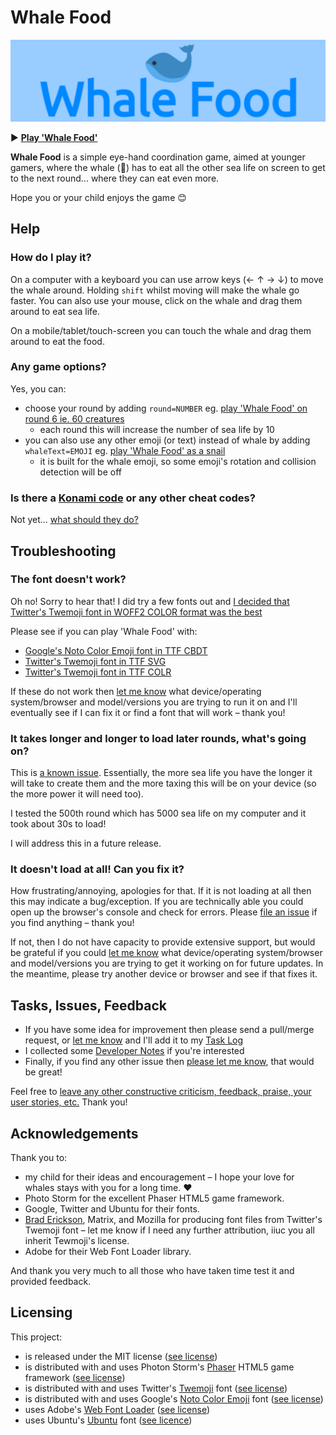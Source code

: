 # Whale Food

![Whale Food logo](assets/whale-food-logo.png)

▶️ [**Play 'Whale Food'**](https://cogpie.github.io/whale-food/)

**Whale Food** is a simple eye-hand coordination game, aimed at younger gamers, where the whale (🐋) has to eat all the other sea life on screen to get to the next round... where they can eat even more.

Hope you or your child enjoys the game 😊

## Help

### How do I play it?

On a computer with a keyboard you can use arrow keys (← ↑ → ↓) to move the whale around. Holding `shift` whilst moving will make the whale go faster. You can also use your mouse, click on the whale and drag them around to eat sea life.

On a mobile/tablet/touch-screen you can touch the whale and drag them around to eat the food.

### Any game options?

Yes, you can:

- choose your round by adding `round=NUMBER` eg. [play 'Whale Food' on round 6 ie. 60 creatures](https://cogpie.github.io/whale-food/?round=6)
  - each round this will increase the number of sea life by 10
- you can also use any other emoji (or text) instead of whale by adding `whaleText=EMOJI` eg. [play 'Whale Food' as a snail](https://cogpie.github.io/whale-food/?whaleText=🐌)
  - it is built for the whale emoji, so some emoji's rotation and collision detection will be off

### Is there a [Konami code](https://en.wikipedia.org/wiki/Konami_Code) or any other cheat codes?

Not yet... [what should they do?](https://github.com/cogpie/whale-food/discussions)

## Troubleshooting

### The font doesn't work?

Oh no! Sorry to hear that! I did try a few fonts out and [I decided that Twitter's Twemoji font in WOFF2 COLOR format was the best](notes/DEVELOPER-NOTES.md)

Please see if you can play 'Whale Food' with:

- [Google's Noto Color Emoji font in TTF CBDT](https://cogpie.github.io/whale-food/?font=noto_cbdt)
- [Twitter's Twemoji font in TTF SVG](https://cogpie.github.io/whale-food/?font=twemoji_svg_13)
- [Twitter's Twemoji font in TTF COLR](https://cogpie.github.io/whale-food/?font=twemoji_colr_12)

If these do not work then [let me know](https://github.com/cogpie/whale-food/issues) what device/operating system/browser and model/versions you are trying to run it on and I'll eventually see if I can fix it or find a font that will work – thank you!

### It takes longer and longer to load later rounds, what's going on?

This is [a known issue](notes/TASKLOG.md). Essentially, the more sea life you have the longer it will take to create them and the more taxing this will be on your device (so the more power it will need too).

I tested the 500th round which has 5000 sea life on my computer and it took about 30s to load!

I will address this in a future release.

### It doesn't load at all! Can you fix it?

How frustrating/annoying, apologies for that. If it is not loading at all then this may indicate a bug/exception. If you are technically able you could open up the browser's console and check for errors. Please [file an issue](https://github.com/cogpie/whale-food/issues) if you find anything – thank you!

If not, then I do not have capacity to provide extensive support, but would be grateful if you could [let me know](https://github.com/cogpie/whale-food/issues) what device/operating system/browser and model/versions you are trying to get it working on for future updates. In the meantime, please try another device or browser and see if that fixes it.

## Tasks, Issues, Feedback

- If you have some idea for improvement then please send a pull/merge request, or [let me know](https://github.com/cogpie/whale-food/discussions) and I'll add it to my [Task Log](notes/TASKLOG.md)
- I collected some [Developer Notes](notes/DEVELOPER-NOTES.md) if you're interested
- Finally, if you find any other issue then [please let me know](https://github.com/cogpie/whale-food/issues), that would be great!

Feel free to [leave any other constructive criticism, feedback, praise, your user stories, etc.](https://github.com/cogpie/whale-food/discussions) Thank you!

## Acknowledgements

Thank you to:
- my child for their ideas and encouragement – I hope your love for whales stays with you for a long time. ❤️
- Photo Storm for the excellent Phaser HTML5 game framework.
- Google, Twitter and Ubuntu for their fonts.
- [Brad Erickson](https://keybase.io/bde), Matrix, and Mozilla for producing font files from Twitter's Twemoji font – let me know if I need any further attribution, iiuc you all inherit Tewmoji's license.
- Adobe for their Web Font Loader library.

And thank you very much to all those who have taken time test it and provided feedback.

## Licensing

This project:
- is released under the MIT license ([see license](LICENSE))
- is distributed with and uses Photon Storm's [Phaser](https://phaser.io/) HTML5 game framework ([see license](licenses/LICENSE-PHASER))
- is distributed with and uses Twitter's [Twemoji](https://twemoji.twitter.com/) font ([see license](licenses/LICENSE-TWEMOJI))
- is distributed with and uses Google's [Noto Color Emoji](https://www.google.com/get/noto/help/emoji/) font ([see license](licenses/LICENSE-NOTOCOLOREMOJI))
- uses Adobe's [Web Font Loader](https://github.com/typekit/webfontloader) ([see license](licenses/LICENSE-WEBFONTLOADER))
- uses Ubuntu's [Ubuntu](https://fonts.google.com/specimen/Ubuntu) font ([see licence](licenses/LICENSE-UBUNTUFONT))
